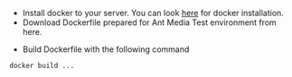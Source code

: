 * Install docker to your server. You can look [here](https://docs.docker.com/install/) for docker installation.
* Download Dockerfile prepared for Ant Media Test environment from here.
- Build Dockerfile with the following command

`docker build ...`